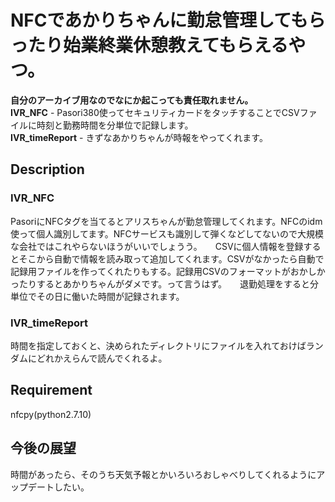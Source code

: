 NFCであかりちゃんに勤怠管理してもらったり始業終業休憩教えてもらえるやつ。
====

**自分のアーカイブ用なのでなにか起こっても責任取れません。**  
**IVR_NFC** - Pasori380使ってセキュリティカードをタッチすることでCSVファイルに時刻と勤務時間を分単位で記録します。  
**IVR_timeReport** - きずなあかりちゃんが時報をやってくれます。   

## Description
### IVR_NFC
PasoriにNFCタグを当てるとアリスちゃんが勤怠管理してくれます。NFCのidm使って個人識別してます。NFCサービスも識別して弾くなどしてないので大規模な会社ではこれやらないほうがいいでしょうう。　　CSVに個人情報を登録するとそこから自動で情報を読み取って追加してくれます。CSVがなかったら自動で記録用ファイルを作ってくれたりもする。記録用CSVのフォーマットがおかしかったりするとあかりちゃんがダメです。って言うはず。　　退勤処理をすると分単位でその日に働いた時間が記録されます。　　　　　　　　　　　　　　　
### IVR_timeReport
時間を指定しておくと、決められたディレクトリにファイルを入れておけばランダムにどれかえらんで読んでくれるよ。
## Requirement
nfcpy(python2.7.10)
## 今後の展望
時間があったら、そのうち天気予報とかいろいろおしゃべりしてくれるようにアップデートしたい。
